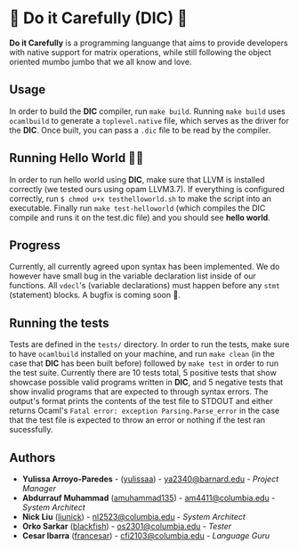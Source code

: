 # 🍝  Do it Carefully (DIC) 🍝 
**Do it Carefully** is a programming languange that aims to provide developers with native support for matrix operations, while still following the object oriented mumbo jumbo that we all know and love. 

## Usage
In order to build the **DIC** compiler, run `make build`. Running `make build` uses `ocamlbuild` to generate a `toplevel.native` file, which serves as the driver for the **DIC**. Once built, you can pass a `.dic` file to be read by the compiler. 

## Running Hello World 👋🏽
In order to run hello world using **DIC**, make sure that LLVM is installed correctly (we tested ours using opam LLVM3.7). If everything is configured correctly, run `$ chmod u+x testhelloworld.sh` to make the script into an executable. Finally run `make test-helloworld` (which compiles the DIC compile and runs it on the test.dic file) and you should see **hello world**.

## Progress
Currently, all currently agreed upon syntax has been implemented. We do however have small bug in the variable declaration list inside of our functions. All `vdecl`'s (variable declarations) must happen before any `stmt` (statement) blocks. A bugfix is coming soon 🙊.

## Running the tests
Tests are defined in the `tests/` directory. In order to run the tests, make sure to have `ocamlbuild` installed on your machine, and run `make clean` (in the case that **DIC** has been built before) followed by `make test` in order to run the test suite. Currently there are 10 tests total, 5 positive tests that show showcase possible valid programs written in **DIC**, and 5 negative tests that show invalid programs that are expected to through syntax errors. The output's format prints the contents of the test file to STDOUT and either returns Ocaml's `Fatal error: exception Parsing.Parse_error` in the case that the test file is expected to throw an error or nothing if the test ran sucessfully. 

## Authors 
* **Yulissa Arroyo-Paredes** - ([yulissaa](https://github.com/yulissaa)) - ya2340@barnard.edu -  *Project Manager*
* **Abdurrauf Muhammad**  ([amuhammad135](https://github.com/amuhammad135)) - am4411@columbia.edu - *System Architect* 
* **Nick Liu**  ([liunick](https://github.com/liunick)) - nl2523@columbia.edu - *System Architect* 
* **Orko Sarkar**  ([blackfish](https://github.com/blackfish)) - os2301@columbia.edu - *Tester* 
* **Cesar Ibarra**  ([francesar](https://github.com/francesar)) - cfi2103@columbia.edu - *Language Guru* 
